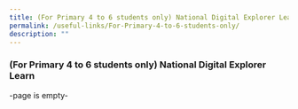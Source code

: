 ```yaml
---
title: (For Primary 4 to 6 students only) National Digital Explorer Learn
permalink: /useful-links/For-Primary-4-to-6-students-only/
description: ""
---
```


### **(For Primary 4 to 6 students only) National Digital Explorer Learn**

-page is empty-
